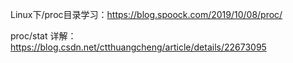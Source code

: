 Linux下/proc目录学习：https://blog.spoock.com/2019/10/08/proc/

proc/stat 详解：https://blog.csdn.net/ctthuangcheng/article/details/22673095

